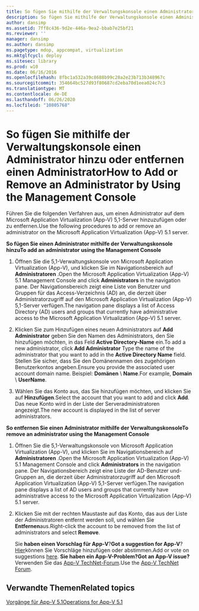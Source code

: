 ```yaml
---
title: So fügen Sie mithilfe der Verwaltungskonsole einen Administrator hinzu oder entfernen einen Administrator
description: So fügen Sie mithilfe der Verwaltungskonsole einen Administrator hinzu oder entfernen einen Administrator
author: dansimp
ms.assetid: 7ff8c436-9d2e-446a-9ea2-bbab7e25bf21
ms.reviewer: ''
manager: dansimp
ms.author: dansimp
ms.pagetype: mdop, appcompat, virtualization
ms.mktglfcycl: deploy
ms.sitesec: library
ms.prod: w10
ms.date: 06/16/2016
ms.openlocfilehash: 8fbc1a532a39c8688b99c28a2e23b713b348967c
ms.sourcegitcommit: 354664bc527d93f80687cd2eba70d1eea024c7c3
ms.translationtype: MT
ms.contentlocale: de-DE
ms.lasthandoff: 06/26/2020
ms.locfileid: "10805768"
---
```

# <span data-ttu-id="a3d0c-103">So fügen Sie mithilfe der Verwaltungskonsole einen Administrator hinzu oder entfernen einen Administrator</span><span class="sxs-lookup"><span data-stu-id="a3d0c-103">How to Add or Remove an Administrator by Using the Management Console</span></span>


<span data-ttu-id="a3d0c-104">Führen Sie die folgenden Verfahren aus, um einen Administrator auf dem Microsoft Application Virtualization (App-V) 5,1-Server hinzuzufügen oder zu entfernen.</span><span class="sxs-lookup"><span data-stu-id="a3d0c-104">Use the following procedures to add or remove an administrator on the Microsoft Application Virtualization (App-V) 5.1 server.</span></span>

**<span data-ttu-id="a3d0c-105">So fügen Sie einen Administrator mithilfe der Verwaltungskonsole hinzu</span><span class="sxs-lookup"><span data-stu-id="a3d0c-105">To add an administrator using the Management Console</span></span>**

1.  <span data-ttu-id="a3d0c-106">Öffnen Sie die 5,1-Verwaltungskonsole von Microsoft Application Virtualization (App-V), und klicken Sie im Navigationsbereich auf **Administratoren** .</span><span class="sxs-lookup"><span data-stu-id="a3d0c-106">Open the Microsoft Application Virtualization (App-V) 5.1 Management Console and click **Administrators** in the navigation pane.</span></span> <span data-ttu-id="a3d0c-107">Der Navigationsbereich zeigt eine Liste von Benutzer und Gruppen für das Access-Verzeichnis (AD) an, die derzeit über Administratorzugriff auf den Microsoft Application Virtualization (App-V) 5,1-Server verfügen.</span><span class="sxs-lookup"><span data-stu-id="a3d0c-107">The navigation pane displays a list of Access Directory (AD) users and groups that currently have administrative access to the Microsoft Application Virtualization (App-V) 5.1 server.</span></span>

2.  <span data-ttu-id="a3d0c-108">Klicken Sie zum Hinzufügen eines neuen Administrators auf **Add Administrator** geben Sie den Namen des Administrators, den Sie hinzufügen möchten, in das Feld **Active Directory-Name** ein.</span><span class="sxs-lookup"><span data-stu-id="a3d0c-108">To add a new administrator, click **Add Administrator** Type the name of the administrator that you want to add in the **Active Directory Name** field.</span></span> <span data-ttu-id="a3d0c-109">Stellen Sie sicher, dass Sie den Domänennamen des zugehörigen Benutzerkontos angeben.</span><span class="sxs-lookup"><span data-stu-id="a3d0c-109">Ensure you provide the associated user account domain name.</span></span> <span data-ttu-id="a3d0c-110">Beispiel: **Domänen**  \\  **Name**.</span><span class="sxs-lookup"><span data-stu-id="a3d0c-110">For example, **Domain** \\ **UserName**.</span></span>

3.  <span data-ttu-id="a3d0c-111">Wählen Sie das Konto aus, das Sie hinzufügen möchten, und klicken Sie auf **Hinzufügen**.</span><span class="sxs-lookup"><span data-stu-id="a3d0c-111">Select the account that you want to add and click **Add**.</span></span> <span data-ttu-id="a3d0c-112">Das neue Konto wird in der Liste der Serveradministratoren angezeigt.</span><span class="sxs-lookup"><span data-stu-id="a3d0c-112">The new account is displayed in the list of server administrators.</span></span>

**<span data-ttu-id="a3d0c-113">So entfernen Sie einen Administrator mithilfe der Verwaltungskonsole</span><span class="sxs-lookup"><span data-stu-id="a3d0c-113">To remove an administrator using the Management Console</span></span>**

1.  <span data-ttu-id="a3d0c-114">Öffnen Sie die 5,1-Verwaltungskonsole von Microsoft Application Virtualization (App-V), und klicken Sie im Navigationsbereich auf **Administratoren** .</span><span class="sxs-lookup"><span data-stu-id="a3d0c-114">Open the Microsoft Application Virtualization (App-V) 5.1 Management Console and click **Administrators** in the navigation pane.</span></span> <span data-ttu-id="a3d0c-115">Der Navigationsbereich zeigt eine Liste der AD-Benutzer und-Gruppen an, die derzeit über Administratorzugriff auf den Microsoft Application Virtualization (App-V) 5,1-Server verfügen.</span><span class="sxs-lookup"><span data-stu-id="a3d0c-115">The navigation pane displays a list of AD users and groups that currently have administrative access to the Microsoft Application Virtualization (App-V) 5.1 server.</span></span>

2.  <span data-ttu-id="a3d0c-116">Klicken Sie mit der rechten Maustaste auf das Konto, das aus der Liste der Administratoren entfernt werden soll, und wählen Sie **Entfernen**aus.</span><span class="sxs-lookup"><span data-stu-id="a3d0c-116">Right-click the account to be removed from the list of administrators and select **Remove**.</span></span>

    <span data-ttu-id="a3d0c-117">Sie **haben einen Vorschlag für App-V**?</span><span class="sxs-lookup"><span data-stu-id="a3d0c-117">**Got a suggestion for App-V**?</span></span> <span data-ttu-id="a3d0c-118">[Hier](http://appv.uservoice.com/forums/280448-microsoft-application-virtualization)können Sie Vorschläge hinzufügen oder abstimmen.</span><span class="sxs-lookup"><span data-stu-id="a3d0c-118">Add or vote on suggestions [here](http://appv.uservoice.com/forums/280448-microsoft-application-virtualization).</span></span> **<span data-ttu-id="a3d0c-119">Sie haben ein App-V-Problem?</span><span class="sxs-lookup"><span data-stu-id="a3d0c-119">Got an App-V issue?</span></span>** <span data-ttu-id="a3d0c-120">Verwenden Sie das [App-V TechNet-Forum](https://social.technet.microsoft.com/Forums/home?forum=mdopappv).</span><span class="sxs-lookup"><span data-stu-id="a3d0c-120">Use the [App-V TechNet Forum](https://social.technet.microsoft.com/Forums/home?forum=mdopappv).</span></span>

## <span data-ttu-id="a3d0c-121">Verwandte Themen</span><span class="sxs-lookup"><span data-stu-id="a3d0c-121">Related topics</span></span>


[<span data-ttu-id="a3d0c-122">Vorgänge für App-V 5.1</span><span class="sxs-lookup"><span data-stu-id="a3d0c-122">Operations for App-V 5.1</span></span>](operations-for-app-v-51.md)

 

 





